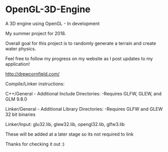 # OpenGL-3D-Engine
A 3D engine using OpenGL - In development

My summer project for 2018.

Overall goal for this project is to randomly generate a terrain and create water physics.

Feel free to follow my progress on my website as I post updates to my application!

http://drewcornfield.com/



Compile/Linker instructions:

C++/General - Additional Include Directories:
-Requires GLFW, GLEW, and GLM 9.8.0

Linker/General - Additional Library Directories:
-Requires GLFW and GLEW 32 bit binaries

Linker/Input: glu32.lib, glew32.lib, opengl32.lib, glfw3.lib

These will be added at a later stage so its not required to link

Thanks for checking it out :)


